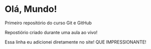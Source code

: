 # Olá, Mundo!
 Primeiro repositório do curso Git e GitHub

 Repostiório criado durante uma aula ao vivo!
 
 Essa linha eu adicionei diretamente no site! QUE IMPRESSIONANTE!
